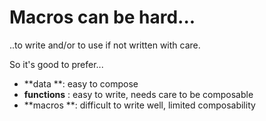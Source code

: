 # Macros can be hard...

..to write and/or to use if not written with care.

So it's good to prefer...

* **data **: easy to compose
* **functions** : easy to write, needs care to be composable
* **macros **: difficult to write well, limited composability



